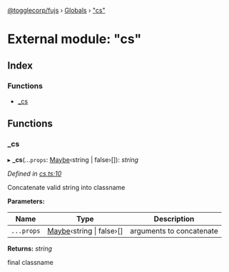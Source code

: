 [@togglecorp/fujs](../README.md) › [Globals](../globals.md) › ["cs"](_cs_.md)

# External module: "cs"

## Index

### Functions

* [_cs](_cs_.md#_cs)

## Functions

###  _cs

▸ **_cs**(...`props`: [Maybe](_declarations_.md#maybe)‹string | false›[]): *string*

*Defined in [cs.ts:10](https://github.com/toggle-corp/fujs/blob/25ba3d4/src/cs.ts#L10)*

Concatenate valid string into classname

**Parameters:**

Name | Type | Description |
------ | ------ | ------ |
`...props` | [Maybe](_declarations_.md#maybe)‹string &#124; false›[] | arguments to concatenate |

**Returns:** *string*

final classname
